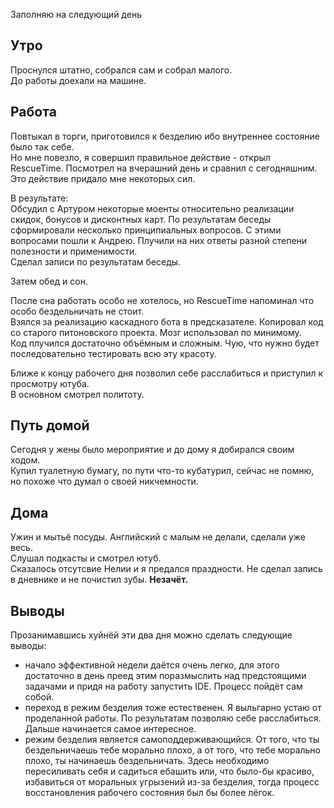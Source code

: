 Заполняю на следующий день
## Утро
Проснулся штатно, собрался сам и собрал малого.  
До работы доехали на машине.
## Работа
Повтыкал в торги, приготовился к безделию ибо внутреннее состояние было так себе.  
Но мне повезло, я совершил правильное действие -  открыл RescueTime. Посмотрел на вчерашний день и сравнил с сегодняшним. Это действие придало мне некоторых сил.

В результате:  
Обсудил с Артуром некоторые моенты относительно реализации скидок, бонусов и дисконтных карт. По результатам беседы сформировали несколько принципиальных вопросов. С этими вопросами пошли к Андрею. Плучили на них ответы разной степени полезности и применимости.  
Сделал записи по результатам беседы.

Затем обед и сон.

После сна работать особо не хотелось, но RescueTime напоминал что особо бездельничать не стоит.  
Взялся за реализацию каскадного бота в предсказателе. Копировал код со старого питоновского проекта. Мозг использовал по минимому.  
Код плучился достаточно объёмным и сложным. Чую, что нужно будет последовательно тестировать всю эту красоту.

Ближе к концу рабочего дня позволил себе расслабиться и приступил к просмотру ютуба.  
В основном смотрел политоту.
## Путь домой
Сегодня у жены было мероприятие и до дому я добирался своим ходом.  
Купил туалетную бумагу, по пути что-то кубатурил, сейчас не помню, но похоже что думал о своей никчемности.
## Дома
Ужин и мытьё посуды. Английский с малым не делали, сделали уже весь.  
Слушал подкасты и смотрел ютуб.  
Сказалось отсутсвие Нелии и я предался праздности. Не сделал запись в дневнике и не почистил зубы. **Незачёт.**
## Выводы
Прозанимавшись хуйнёй эти два дня можно сделать следующие выводы:
 - начало эффективной недели даётся очень легко, для этого достаточно в день преед этим поразмыслить над предстоящими задачами и придя на работу запустить IDE. Процесс пойдёт сам собой.
 - переход в режим безделия тоже естественен. Я выльгарно устаю от проделанной работы. По результатам позволяю себе расслабиться. Дальше начинается самое интересное.
 - режим безделия является самоподдерживающийся. От того, что ты бездельничаешь тебе морально плохо, а от того, что тебе морально плохо, ты начинаешь бездельничать. Здесь необходимо пересиливать себя и садиться ебашить или, что было-бы красиво, избавиться от моральных угрызений из-за безделия, тогда процесс восстановления рабочего состояния был бы более лёгок.